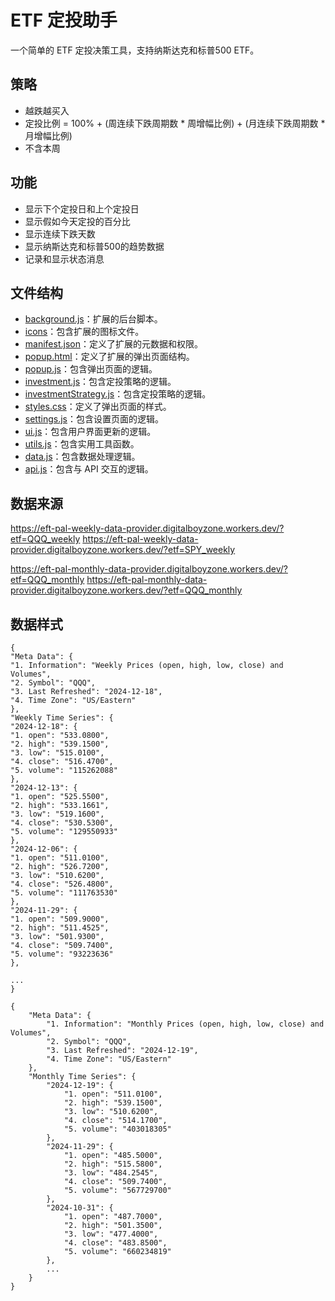# ETF 定投助手

一个简单的 ETF 定投决策工具，支持纳斯达克和标普500 ETF。

## 策略
- 越跌越买入
- 定投比例 = 100% + (周连续下跌周期数 * 周增幅比例) + (月连续下跌周期数 * 月增幅比例)
- 不含本周

## 功能

- 显示下个定投日和上个定投日
- 显示假如今天定投的百分比
- 显示连续下跌天数
- 显示纳斯达克和标普500的趋势数据
- 记录和显示状态消息

## 文件结构
- [background.js](background.js)：扩展的后台脚本。
- [icons](icons)：包含扩展的图标文件。
- [manifest.json](manifest.json)：定义了扩展的元数据和权限。
- [popup.html](popup.html)：定义了扩展的弹出页面结构。
- [popup.js](popup.js)：包含弹出页面的逻辑。
- [investment.js](investment.js)：包含定投策略的逻辑。
- [investmentStrategy.js](investmentStrategy.js)：包含定投策略的逻辑。
- [styles.css](styles.css)：定义了弹出页面的样式。
- [settings.js](settings.js)：包含设置页面的逻辑。
- [ui.js](ui.js)：包含用户界面更新的逻辑。
- [utils.js](utils.js)：包含实用工具函数。
- [data.js](data.js)：包含数据处理逻辑。
- [api.js](api.js)：包含与 API 交互的逻辑。

## 数据来源
https://eft-pal-weekly-data-provider.digitalboyzone.workers.dev/?etf=QQQ_weekly
https://eft-pal-weekly-data-provider.digitalboyzone.workers.dev/?etf=SPY_weekly

https://eft-pal-monthly-data-provider.digitalboyzone.workers.dev/?etf=QQQ_monthly
https://eft-pal-monthly-data-provider.digitalboyzone.workers.dev/?etf=QQQ_monthly

## 数据样式
```
{
"Meta Data": {
"1. Information": "Weekly Prices (open, high, low, close) and Volumes",
"2. Symbol": "QQQ",
"3. Last Refreshed": "2024-12-18",
"4. Time Zone": "US/Eastern"
},
"Weekly Time Series": {
"2024-12-18": {
"1. open": "533.0800",
"2. high": "539.1500",
"3. low": "515.0100",
"4. close": "516.4700",
"5. volume": "115262088"
},
"2024-12-13": {
"1. open": "525.5500",
"2. high": "533.1661",
"3. low": "519.1600",
"4. close": "530.5300",
"5. volume": "129550933"
},
"2024-12-06": {
"1. open": "511.0100",
"2. high": "526.7200",
"3. low": "510.6200",
"4. close": "526.4800",
"5. volume": "111763530"
},
"2024-11-29": {
"1. open": "509.9000",
"2. high": "511.4525",
"3. low": "501.9300",
"4. close": "509.7400",
"5. volume": "93223636"
},

...
}
```
```
{
    "Meta Data": {
        "1. Information": "Monthly Prices (open, high, low, close) and Volumes",
        "2. Symbol": "QQQ",
        "3. Last Refreshed": "2024-12-19",
        "4. Time Zone": "US/Eastern"
    },
    "Monthly Time Series": {
        "2024-12-19": {
            "1. open": "511.0100",
            "2. high": "539.1500",
            "3. low": "510.6200",
            "4. close": "514.1700",
            "5. volume": "403018305"
        },
        "2024-11-29": {
            "1. open": "485.5000",
            "2. high": "515.5800",
            "3. low": "484.2545",
            "4. close": "509.7400",
            "5. volume": "567729700"
        },
        "2024-10-31": {
            "1. open": "487.7000",
            "2. high": "501.3500",
            "3. low": "477.4000",
            "4. close": "483.8500",
            "5. volume": "660234819"
        },
        ...
    }
}
```